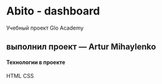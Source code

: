 # Abito - dashboard
Учебный проект Glo Academy

## выполнил проект — Artur Mihaylenko

#### Технологии в проекте
HTML
CSS

